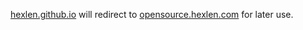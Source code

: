 <a href="https://hexlen.github.io">hexlen.github.io</a> will redirect to <a href="https://opensource.hexlen.com">opensource.hexlen.com</a> for later use.
